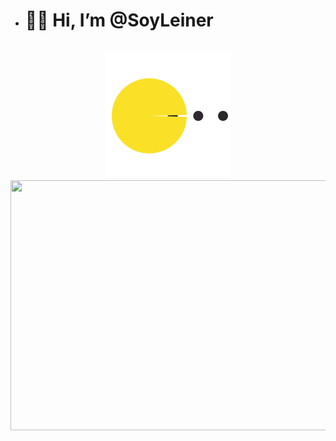 - # 👋🏻 Hi, I’m @SoyLeiner
<div align="center">
	<br>
	<img src="https://raw.githubusercontent.com/Aniket965/Aniket965/master/pacman.svg?sanitize=true" width="200" height="200">
	<br>
    	<img src="https://bingimages.herokuapp.com/unsplash1" width="800" height="400">
</div>
<!---
SoyLeiner/SoyLeiner is a ✨ special ✨ repository because its `README.md` (this file) appears on your GitHub profile.
You can click the Preview link to take a look at your changes.
--->
